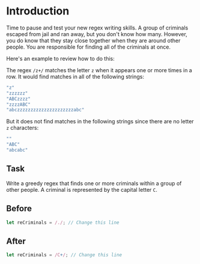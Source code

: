 # Introduction

Time to pause and test your new regex writing skills. A group of criminals escaped from jail and ran away, but you don't know how many. However, you do know that they stay close together when they are around other people. You are responsible for finding all of the criminals at once.

Here's an example to review how to do this:

The regex `/z+/` matches the letter `z` when it appears one or more times in a row. It would find matches in all of the following strings:
```javascript
"z"
"zzzzzz"
"ABCzzzz"
"zzzzABC"
"abczzzzzzzzzzzzzzzzzzzzzabc"
```
But it does not find matches in the following strings since there are no letter `z` characters:
```javascript
""
"ABC"
"abcabc"
```

## Task 
Write a greedy regex that finds one or more criminals within a group of other people. A criminal is represented by the capital letter `C`.

## Before

```javascript
let reCriminals = /./; // Change this line
```

## After

```javascript
let reCriminals = /C+/; // Change this line
```

